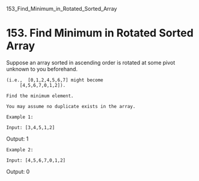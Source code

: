153_Find_Minimum_in_Rotated_Sorted_Array
# 153. Find Minimum in Rotated Sorted Array

Suppose an array sorted in ascending order is rotated at some pivot unknown to you
        beforehand.

    (i.e.,  [0,1,2,4,5,6,7] might become
         [4,5,6,7,0,1,2]).

    Find the minimum element.

    You may assume no duplicate exists in the array.

    Example 1:

    Input: [3,4,5,1,2]
Output: 1

    Example 2:

    Input: [4,5,6,7,0,1,2]
Output: 0
